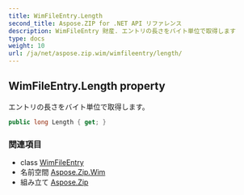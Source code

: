 ```yaml
---
title: WimFileEntry.Length
second_title: Aspose.ZIP for .NET API リファレンス
description: WimFileEntry 財産. エントリの長さをバイト単位で取得します
type: docs
weight: 10
url: /ja/net/aspose.zip.wim/wimfileentry/length/
---
```

## WimFileEntry.Length property

エントリの長さをバイト単位で取得します。

```csharp
public long Length { get; }
```

### 関連項目

* class [WimFileEntry](../)
* 名前空間 [Aspose.Zip.Wim](../../wimfileentry/)
* 組み立て [Aspose.Zip](../../../)


